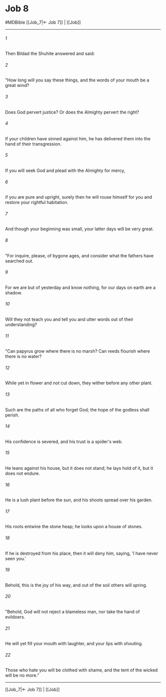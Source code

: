 # Job 8
#MDBible
[[Job_7|← Job 7]] | [[Job]]

***

###### 1 
Then Bildad the Shuhite answered and said: 

###### 2 
"How long will you say these things, and the words of your mouth be a great wind? 

###### 3 
Does God pervert justice? Or does the Almighty pervert the right? 

###### 4 
If your children have sinned against him, he has delivered them into the hand of their transgression. 

###### 5 
If you will seek God and plead with the Almighty for mercy, 

###### 6 
if you are pure and upright, surely then he will rouse himself for you and restore your rightful habitation. 

###### 7 
And though your beginning was small, your latter days will be very great. 

###### 8 
"For inquire, please, of bygone ages, and consider what the fathers have searched out. 

###### 9 
For we are but of yesterday and know nothing, for our days on earth are a shadow. 

###### 10 
Will they not teach you and tell you and utter words out of their understanding? 

###### 11 
"Can papyrus grow where there is no marsh? Can reeds flourish where there is no water? 

###### 12 
While yet in flower and not cut down, they wither before any other plant. 

###### 13 
Such are the paths of all who forget God; the hope of the godless shall perish. 

###### 14 
His confidence is severed, and his trust is a spider's web. 

###### 15 
He leans against his house, but it does not stand; he lays hold of it, but it does not endure. 

###### 16 
He is a lush plant before the sun, and his shoots spread over his garden. 

###### 17 
His roots entwine the stone heap; he looks upon a house of stones. 

###### 18 
If he is destroyed from his place, then it will deny him, saying, 'I have never seen you.' 

###### 19 
Behold, this is the joy of his way, and out of the soil others will spring. 

###### 20 
"Behold, God will not reject a blameless man, nor take the hand of evildoers. 

###### 21 
He will yet fill your mouth with laughter, and your lips with shouting. 

###### 22 
Those who hate you will be clothed with shame, and the tent of the wicked will be no more." 

***

[[Job_7|← Job 7]] | [[Job]]
